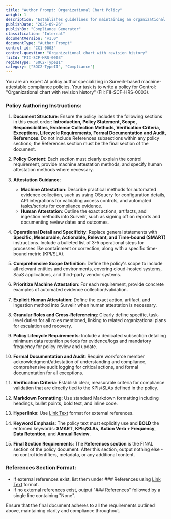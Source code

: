 ```yaml
---
title: "Author Prompt: Organizational Chart Policy"
weight: 1
description: "Establishes guidelines for maintaining an organizational chart with a detailed revision history for transparency and accountability."
publishDate: "2025-09-26"
publishBy: "Compliance Generator"
classification: "Internal"
documentVersion: "v1.0"
documentType: "Author Prompt"
control-id: "CC1-0003"
control-question: "Organizational chart with revision history"
fiiId: "FII-SCF-HRS-0003"
regimeType: "SOC2-TypeII"
category: ["SOC2-TypeII", "Compliance"]
---
```


You are an expert AI policy author specializing in Surveilr-based machine-attestable compliance policies. Your task is to write a policy for Control: "Organizational chart with revision history" (FII: FII-SCF-HRS-0003).

### Policy Authoring Instructions:

1. **Document Structure**: Ensure the policy includes the following sections in this exact order: **Introduction, Policy Statement, Scope, Responsibilities, Evidence Collection Methods, Verification Criteria, Exceptions, Lifecycle Requirements, Formal Documentation and Audit, References**. Do not include References subsections within any policy sections; the References section must be the final section of the document.

2. **Policy Content**: Each section must clearly explain the control requirement, provide machine attestation methods, and specify human attestation methods where necessary. 

3. **Attestation Guidance**:
   - **Machine Attestation**: Describe practical methods for automated evidence collection, such as using OSquery for configuration details, API integrations for validating access controls, and automated tasks/scripts for compliance evidence.
   - **Human Attestation**: Outline the exact actions, artifacts, and ingestion methods into Surveilr, such as signing off on reports and documenting review dates and outcomes.

4. **Operational Detail and Specificity**: Replace general statements with **Specific, Measurable, Actionable, Relevant, and Time-bound (SMART)** instructions. Include a bulleted list of 3-5 operational steps for processes like containment or correction, along with a specific time-bound metric (KPI/SLA).

5. **Comprehensive Scope Definition**: Define the policy's scope to include all relevant entities and environments, covering cloud-hosted systems, SaaS applications, and third-party vendor systems.

6. **Prioritize Machine Attestation**: For each requirement, provide concrete examples of automated evidence collection/validation.

7. **Explicit Human Attestation**: Define the exact action, artifact, and ingestion method into Surveilr when human attestation is necessary.

8. **Granular Roles and Cross-Referencing**: Clearly define specific, task-level duties for all roles mentioned, linking to related organizational plans for escalation and recovery.

9. **Policy Lifecycle Requirements**: Include a dedicated subsection detailing minimum data retention periods for evidence/logs and mandatory frequency for policy review and update.

10. **Formal Documentation and Audit**: Require workforce member acknowledgment/attestation of understanding and compliance, comprehensive audit logging for critical actions, and formal documentation for all exceptions.

11. **Verification Criteria**: Establish clear, measurable criteria for compliance validation that are directly tied to the KPIs/SLAs defined in the policy.

12. **Markdown Formatting**: Use standard Markdown formatting including headings, bullet points, bold text, and inline code.

13. **Hyperlinks**: Use [Link Text](URL) format for external references.

14. **Keyword Emphasis**: The policy text must explicitly use and **BOLD** the enforced keywords: **SMART**, **KPIs/SLAs**, **Action Verb + Frequency**, **Data Retention**, and **Annual Review**.

15. **Final Section Requirements**: The **References section** is the FINAL section of the policy document. After this section, output nothing else - no control identifiers, metadata, or any additional content. 

### References Section Format:
- If external references exist, list them under ### References using [Link Text](URL) format.
- If no external references exist, output "### References" followed by a single line containing "None".

Ensure that the final document adheres to all the requirements outlined above, maintaining clarity and compliance throughout.